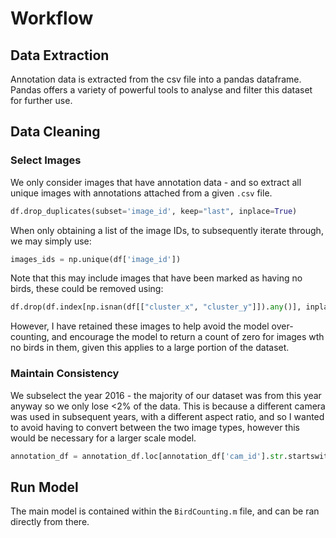 # Workflow

## Data Extraction

Annotation data is extracted from the csv file into a pandas dataframe. Pandas offers a variety of powerful tools to analyse and filter this dataset for further use.

## Data Cleaning

### Select Images

We only consider images that have annotation data - and so extract all unique images with annotations attached from a given `.csv` file.

```python
df.drop_duplicates(subset='image_id', keep="last", inplace=True)
```

When only obtaining a list of the image IDs, to subsequently iterate through, we may simply use:

```python
images_ids = np.unique(df['image_id'])
```

Note that this may include images that have been marked as having no birds, these could be removed using:

```python
df.drop(df.index[np.isnan(df[["cluster_x", "cluster_y"]]).any()], inplace=True) 
```

However, I have retained these images to help avoid the model over-counting, and encourage the model to return a count of zero for images wth no birds in them, given this applies to a large portion of the dataset.

### Maintain Consistency

We subselect the year 2016 - the majority of our dataset was from this year anyway so we only lose <2% of the data. This is because a different camera was used in subsequent years, with a different aspect ratio, and so I wanted to avoid having to convert between the two image types, however this would be necessary for a larger scale model.

```python
annotation_df = annotation_df.loc[annotation_df['cam_id'].str.startswith('HVITa2016')]
```

## Run Model

The main model is contained within the `BirdCounting.m` file, and can be ran directly from there.